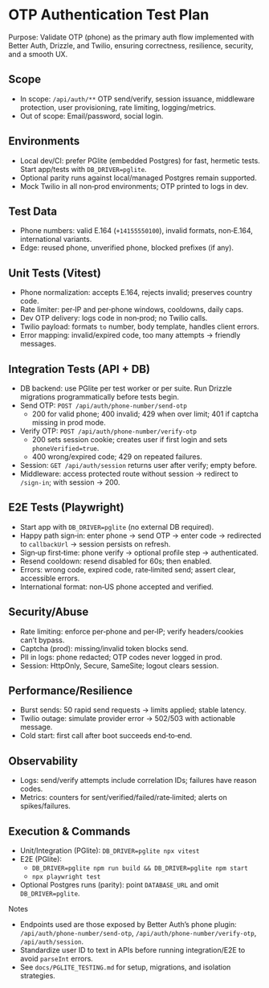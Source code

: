 # OTP Authentication Test Plan

Purpose: Validate OTP (phone) as the primary auth flow implemented with Better Auth, Drizzle, and Twilio, ensuring correctness, resilience, security, and a smooth UX.

## Scope
- In scope: `/api/auth/**` OTP send/verify, session issuance, middleware protection, user provisioning, rate limiting, logging/metrics.
- Out of scope: Email/password, social login.

## Environments
- Local dev/CI: prefer PGlite (embedded Postgres) for fast, hermetic tests. Start app/tests with `DB_DRIVER=pglite`.
- Optional parity runs against local/managed Postgres remain supported.
- Mock Twilio in all non‑prod environments; OTP printed to logs in dev.

## Test Data
- Phone numbers: valid E.164 (`+14155550100`), invalid formats, non‑E.164, international variants.
- Edge: reused phone, unverified phone, blocked prefixes (if any).

## Unit Tests (Vitest)
- Phone normalization: accepts E.164, rejects invalid; preserves country code.
- Rate limiter: per‑IP and per‑phone windows, cooldowns, daily caps.
- Dev OTP delivery: logs code in non‑prod; no Twilio calls.
- Twilio payload: formats `to` number, body template, handles client errors.
- Error mapping: invalid/expired code, too many attempts → friendly messages.

## Integration Tests (API + DB)
- DB backend: use PGlite per test worker or per suite. Run Drizzle migrations programmatically before tests begin.
- Send OTP: `POST /api/auth/phone-number/send-otp`
  - 200 for valid phone; 400 invalid; 429 when over limit; 401 if captcha missing in prod mode.
- Verify OTP: `POST /api/auth/phone-number/verify-otp`
  - 200 sets session cookie; creates user if first login and sets `phoneVerified=true`.
  - 400 wrong/expired code; 429 on repeated failures.
- Session: `GET /api/auth/session` returns user after verify; empty before.
- Middleware: access protected route without session → redirect to `/sign-in`; with session → 200.

## E2E Tests (Playwright)
- Start app with `DB_DRIVER=pglite` (no external DB required).
- Happy path sign‑in: enter phone → send OTP → enter code → redirected to `callbackUrl` → session persists on refresh.
- Sign‑up first‑time: phone verify → optional profile step → authenticated.
- Resend cooldown: resend disabled for 60s; then enabled.
- Errors: wrong code, expired code, rate‑limited send; assert clear, accessible errors.
- International format: non‑US phone accepted and verified.

## Security/Abuse
- Rate limiting: enforce per‑phone and per‑IP; verify headers/cookies can’t bypass.
- Captcha (prod): missing/invalid token blocks send.
- PII in logs: phone redacted; OTP codes never logged in prod.
- Session: HttpOnly, Secure, SameSite; logout clears session.

## Performance/Resilience
- Burst sends: 50 rapid send requests → limits applied; stable latency.
- Twilio outage: simulate provider error → 502/503 with actionable message.
- Cold start: first call after boot succeeds end‑to‑end.

## Observability
- Logs: send/verify attempts include correlation IDs; failures have reason codes.
- Metrics: counters for sent/verified/failed/rate‑limited; alerts on spikes/failures.

## Execution & Commands
- Unit/Integration (PGlite): `DB_DRIVER=pglite npx vitest`
- E2E (PGlite):
  - `DB_DRIVER=pglite npm run build && DB_DRIVER=pglite npm start`
  - `npx playwright test`
- Optional Postgres runs (parity): point `DATABASE_URL` and omit `DB_DRIVER=pglite`.

Notes
- Endpoints used are those exposed by Better Auth’s phone plugin: `/api/auth/phone-number/send-otp`, `/api/auth/phone-number/verify-otp`, `/api/auth/session`.
- Standardize user ID to text in APIs before running integration/E2E to avoid `parseInt` errors.
- See `docs/PGLITE_TESTING.md` for setup, migrations, and isolation strategies.
